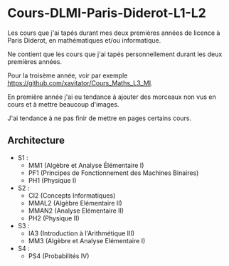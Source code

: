 # Cours-DLMI-Paris-Diderot-L1-L2
Les cours que j'ai tapés durant mes deux premières années de licence à Paris Diderot, en mathématiques et/ou informatique.

Ne contient que les cours que j'ai tapés personnellement durant les deux premières années.

Pour la troisème année, voir par exemple https://github.com/xavitator/Cours_Maths_L3_MI.

En première année j'ai eu tendance à ajouter des morceaux non vus en cours et à mettre beaucoup d'images.

J'ai tendance à ne pas finir de mettre en pages certains cours.

## Architecture

- S1 :
    - MM1 (Algèbre et Analyse Élémentaire I)
    - PF1 (Principes de Fonctionnement des Machines Binaires)
    - PH1 (Physique I)
- S2 :
    - CI2 (Concepts Informatiques)
    - MMAL2 (Algèbre Elémentaire II)
    - MMAN2 (Analyse Elémentaire II)
    - PH2 (Physique II)
- S3 :
    - IA3 (Introduction à l'Arithmétique III)
    - MM3 (Algèbre et Analyse Elémentaire I)
- S4 :
    - PS4 (Probabilités IV)
